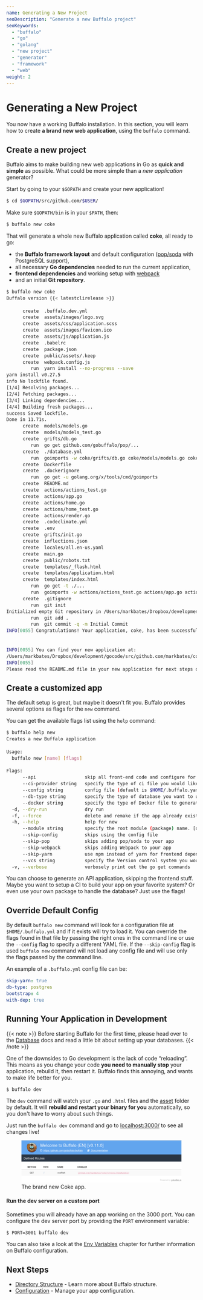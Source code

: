 ```yaml
---
name: Generating a New Project
seoDescription: "Generate a new Buffalo project"
seoKeywords: 
  - "buffalo"
  - "go"
  - "golang"
  - "new project"
  - "generator"
  - "framework"
  - "web"
weight: 2
---
```


# Generating a New Project

You now have a working Buffalo installation. In this section, you will learn how to create **a brand new web application**, using the `buffalo` command. 

## Create a new project

Buffalo aims to make building new web applications in Go as **quick and simple** as possible. What could be more simple than a *new application* generator?

Start by going to your `$GOPATH` and create your new application!

```bash
$ cd $GOPATH/src/github.com/$USER/
```

Make sure `$GOPATH/bin` is in your `$PATH`, then:

```bash
$ buffalo new coke
```

That will generate a whole new Buffalo application called **coke**, all ready to go:
* the **Buffalo framework layout** and default configuration ([pop/soda](https://github.com/gobuffalo/pop) with PostgreSQL support),
* all necessary **Go dependencies** needed to run the current application,
* **frontend dependencies** and working setup with [webpack](https://webpack.js.org/)
* and an initial **Git repository**.

```bash
$ buffalo new coke
Buffalo version {{< latestclirelease >}}

      create  .buffalo.dev.yml
      create  assets/images/logo.svg
      create  assets/css/application.scss
      create  assets/images/favicon.ico
      create  assets/js/application.js
      create  .babelrc
      create  package.json
      create  public/assets/.keep
      create  webpack.config.js
         run  yarn install --no-progress --save
yarn install v0.27.5
info No lockfile found.
[1/4] Resolving packages...
[2/4] Fetching packages...
[3/4] Linking dependencies...
[4/4] Building fresh packages...
success Saved lockfile.
Done in 11.71s.
      create  models/models.go
      create  models/models_test.go
      create  grifts/db.go
         run  go get github.com/gobuffalo/pop/...
      create  ./database.yml
         run  goimports -w coke/grifts/db.go coke/models/models.go coke/models/models_test.go
      create  Dockerfile
      create  .dockerignore
         run  go get -u golang.org/x/tools/cmd/goimports
      create  README.md
      create  actions/actions_test.go
      create  actions/app.go
      create  actions/home.go
      create  actions/home_test.go
      create  actions/render.go
      create  .codeclimate.yml
      create  .env
      create  grifts/init.go
      create  inflections.json
      create  locales/all.en-us.yaml
      create  main.go
      create  public/robots.txt
      create  templates/_flash.html
      create  templates/application.html
      create  templates/index.html
         run  go get -t ./...
         run  goimports -w actions/actions_test.go actions/app.go actions/home.go actions/home_test.go actions/render.go grifts/db.go grifts/init.go main.go models/models.go models/models_test.go
      create  .gitignore
         run  git init
Initialized empty Git repository in /Users/markbates/Dropbox/development/gocode/src/github.com/markbates/coke/.git/
         run  git add .
         run  git commit -q -m Initial Commit
INFO[0055] Congratulations! Your application, coke, has been successfully built!

 
INFO[0055] You can find your new application at:
/Users/markbates/Dropbox/development/gocode/src/github.com/markbates/coke 
INFO[0055] 
Please read the README.md file in your new application for next steps on running your application.
```


## Create a customized app

The default setup is great, but maybe it doesn't fit you. Buffalo provides several options as flags for the `new` command.

You can get the available flags list using the `help` command: 

```bash
$ buffalo help new
Creates a new Buffalo application

Usage:
  buffalo new [name] [flags]

Flags:
      --api                  skip all front-end code and configure for an API server
      --ci-provider string   specify the type of ci file you would like buffalo to generate [none, travis, gitlab-ci, circleci] (default "none")
      --config string        config file (default is $HOME/.buffalo.yaml)
      --db-type string       specify the type of database you want to use [cockroach, mariadb, mysql, postgres] (default "postgres")
      --docker string        specify the type of Docker file to generate [none, multi, standard] (default "multi")
  -d, --dry-run              dry run
  -f, --force                delete and remake if the app already exists
  -h, --help                 help for new
      --module string        specify the root module (package) name. [defaults to 'automatic']
      --skip-config          skips using the config file
      --skip-pop             skips adding pop/soda to your app
      --skip-webpack         skips adding Webpack to your app
      --skip-yarn            use npm instead of yarn for frontend dependencies management
      --vcs string           specify the Version control system you would like to use [none, git, bzr] (default "git")
  -v, --verbose              verbosely print out the go get commands
```


You can choose to generate an API application, skipping the frontend stuff. Maybe you want to setup a CI to build your app on your favorite system? Or even use your own package to handle the database? Just use the flags!

## Override Default Config

By default `buffalo new` command will look for a configuration file at `$HOME/.buffalo.yml` and if it exists will try to load it. You can override the flags found in that file by passing the right ones in the command line or use the `--config` flag to specify a different YAML file. If the `--skip-config` flag is used `buffalo new` command will not load any config file and will use only the flags passed by the command line.

An example of a `.buffalo.yml` config file can be:

```yaml
skip-yarn: true
db-type: postgres
bootstrap: 4
with-dep: true
```

## Running Your Application in Development

{{< note >}}
Before starting Buffalo for the first time, please head over to the [Database](/en/docs/db) docs and read a little bit about setting up your databases.
{{< /note >}}

One of the downsides to Go development is the lack of code “reloading”. This means as you change your code **you need to manually stop** your application, rebuild it, then restart it. Buffalo finds this annoying, and wants to make life better for you.

```bash
$ buffalo dev
```

The `dev` command will watch your `.go` and `.html` files and the [asset](/en/docs/assets) folder by default. It will **rebuild and restart your binary for you** automatically, so you don't have to worry about such things.

Just run the `buffalo dev` command and go to [localhost:3000/](http://localhost:3000/) to see all changes live!

<figure>
  <img src="/assets/images/new-coke.png" title="screenshot">
  <figcaption>The brand new Coke app.</figcaption>
</figure>

#### Run the dev server on a custom port

Sometimes you will already have an app working on the 3000 port. You can configure the dev server port by providing the `PORT` environment variable:

```bash
$ PORT=3001 buffalo dev
```

You can also take a look at the [Env Variables](/en/docs/getting-started/config-vars) chapter for further information on Buffalo configuration.

## Next Steps

* [Directory Structure](/en/docs/getting-started/directory-structure) - Learn more about Buffalo structure.
* [Configuration](/en/docs/getting-started/config-vars) - Manage your app configuration.
